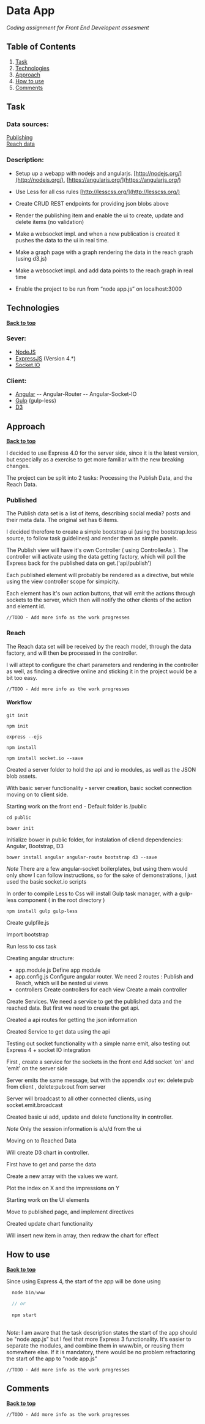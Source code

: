 # Data App

*Coding assignment for Front End Developent assesment*

## Table of Contents

  1. [Task](#task)
  1. [Technologies](#technologies)
  1. [Approach](#approach)
  1. [How to use](#how-to-use)
  1. [Comments](#comments)

## Task

### Data sources:

[Publishing](https://jsonblob.com/api/jsonBlob/55683150e4b03d338bd86998)  
[Reach data](http://jsonblob.com/api/jsonBlob/5208a709e4b002188ed03bdd)

### Description:

  - Setup up a webapp with nodejs and angularjs. [http://nodejs.org/](http://nodejs.org/), [https://angularjs.org/](https://angularjs.org/)
  
  - Use Less for all css rules [http://lesscss.org/](http://lesscss.org/)
  
  - Create CRUD REST endpoints for providing json blobs above
  
  - Render the publishing item and enable the ui to create, update and delete items (no validation)
  
  - Make a websocket impl. and when a new publication is created it pushes the data to the ui in real time.
  
  - Make a graph page with a graph rendering the data in the reach graph (using d3.js)
  
  - Make a websocket impl. and add data points to the reach graph in real time
  
  - Enable the project to be run from “node app.js” on localhost:3000
  
  
## Technologies

**[Back to top](#table-of-contents)**

### Sever:

  - [NodeJS](http://nodejs.org/)
  - [ExpressJS](http://expressjs.com/) (Version 4.*)
  - [Socket.IO](http://socket.io/)

### Client:

  - [Angular](https://angularjs.org/)
     -- Angular-Router 
     -- Angular-Socket-IO
  - [Gulp](http://gulpjs.com/) (gulp-less) 
  - [D3](http://d3js.org/)
  
## Approach

**[Back to top](#table-of-contents)**

I decided to use Express 4.0 for the server side, since it is the latest version, but especially as a exercise to get more familiar with the new breaking changes.

The project can be split into 2 tasks: Processing the Publish Data, and the Reach Data. 

### Published

The Publish data set is a list of items, describing social media? posts and their meta data. The original set has 6 items. 

I decided therefore to create a simple bootstrap ui (using the bootstrap.less source, to follow task guidelines) and render them as simple panels. 

The Publish view will have it's own Controller ( using ControllerAs ). The controller will activate using the data getting factory, which will poll the Express back for the published data on get.('api/publish')

Each published element will probably be rendered as a directive, but while using the view controller scope for simpicity.

Each element has it's own action buttons, that will emit the actions through sockets to the server, which then will notify the other clients of the action and element id.

    //TODO - Add more info as the work progresses
    
### Reach

The Reach data set will be received by the reach model, through the data factory, and will then be processed in the controller. 

I will attept to configure the chart parameters and rendering in the controller as well, as finding a directive online and sticking it in the project would be a bit too easy.

    //TODO - Add more info as the work progresses
    
#### Workflow

    git init
    
    npm init
    
    express --ejs

    npm install
    
    npm install socket.io --save
    

Created a server folder to hold the api and io modules, as well as the JSON blob assets.

With basic server functionality - server creation, basic socket connection moving on to client side.

Starting work on the front end - Default folder is /public

    cd public 
    
    bower init 
    
Initialize bower in public folder, for instalation of cliend dependencies: Angular, Bootstrap, D3

    bower install angular angular-route bootstrap d3 --save
    

*Note* There are a few angular-socket boilerplates, but using them would only show I can follow instructions, so for the sake of demonstrations, I just used the basic socket.io scripts


In order to compile Less to Css will install Gulp task manager, with a gulp-less component ( in the root directory ) 

    npm install gulp gulp-less
    
Create gulpfile.js 
    
Import bootstrap

Run less to css task

Creating angular structure:

  - app.module.js
  Define app module
  - app.config.js 
  Configure angular router. We need 2 routes : Publish and Reach, which will be nested ui views
  - controllers
  Create controllers for each view
  Create a main controller
  
  Create Services. We need a service to get the published data and the reached data.
  But first we need to create the get api.
  
  Created a api routes for getting the json information
  
  Created Service to get data using the api
  
  Testing out socket functionality with a simple name emit, also testing out Express 4 + socket IO integration
  
  First , create a service for the sockets in the front end 
  Add socket 'on' and 'emit' on the server side
  
  Server emits the same message, but with the appendix *:out* ex: delete:pub from client , delete:pub:out from server 
  
  Server will broadcast to all other connected clients, using socket.emit.broadcast
  
  Created basic ui add, update and delete functionality in controller. 
  
  *Note* Only the session information is a/u/d from the ui
  
  Moving on to Reached Data
  
  Will create D3 chart in controller. 
  
  First have to get and parse the data
  
  Create a new array with the values we want. 
  
  Plot the index on X and the impressions on Y
  
  Starting work on the UI elements
  
  Move to published page, and implement directives
  
  Created update chart functionality
  
  Will insert new item in array, then redraw the chart for effect
        
     
    
## How to use

**[Back to top](#table-of-contents)**

Since using Express 4, the start of the app will be done using 

```javascript
  node bin/www
  
  // or
  
  npm start
  
```
    
*Note*: I am aware that the task description states the start of the app should be "node app.js" but I feel that more Express 3 functionality. It's easier to separate the modules, and combine them in www/bin, or reusing them somewhere else. 
If it is mandatory, there would be no problem refractoring the start of the app to "node app.js"
  
    //TODO - Add more info as the work progresses
    
## Comments
  
**[Back to top](#table-of-contents)**

    //TODO - Add more info as the work progresses

